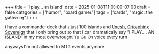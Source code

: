 +++
title = 'i play... an island'
date = 2025-01-08T11:00:00-07:00
draft = false
categories = ["humor", "board games"]
tags = ["cards", "magic: the gathering"]
+++

i have a commander deck that's just 100 islands and [Unesh, Criosphinx Sovereign](https://edhrec.com/commanders/unesh-criosphinx-sovereign) that I only bring out so that I can dramatically say "I PLAY.... AN ISLAND" in my most overwrought Yu Gu Oh voice every turn

anyways I'm not allowed to MTG events anymore